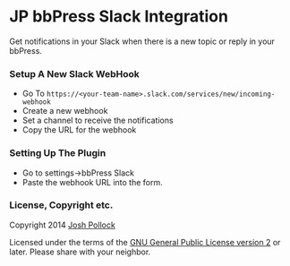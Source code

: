 JP bbPress Slack Integration
============================
Get notifications in your Slack when there is a new topic or reply in your bbPress.

### Setup A New Slack WebHook
* Go To `https://<your-team-name>.slack.com/services/new/incoming-webhook`
* Create a new webhook
* Set a channel to receive the notifications
* Copy the URL for the webhook

### Setting Up The Plugin
* Go to settings->bbPress Slack
* Paste the webhook URL into the form.

### License, Copyright etc.
Copyright 2014 [Josh Pollock](http://JoshPress.net)

Licensed under the terms of the [GNU General Public License version 2](http://www.gnu.org/licenses/gpl-2.0.html) or later. Please share with your neighbor.
